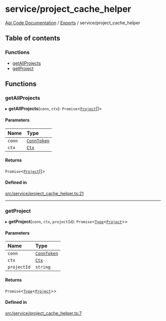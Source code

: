 # service/project\_cache\_helper
 
[Api Code Documentation](../README.md) / [Exports](../modules.md) / service/project\_cache\_helper

## Table of contents

### Functions

- [getAllProjects](service_project_cache_helper.md#getallprojects)
- [getProject](service_project_cache_helper.md#getproject)

## Functions

### getAllProjects

▸ **getAllProjects**(`conn`, `ctx`): `Promise`\<[`Project`](../interfaces/service_domain_workflow_project.Project.md)[]\>

#### Parameters

| Name | Type |
| :------ | :------ |
| `conn` | [`ConnToken`](service_conn.md#conntoken) |
| `ctx` | [`Ctx`](../interfaces/lib_ctx.Ctx.md) |

#### Returns

`Promise`\<[`Project`](../interfaces/service_domain_workflow_project.Project.md)[]\>

#### Defined in

[src/service/project_cache_helper.ts:21](https://github.com/openkfw/TruBudget/blob/1602d8b/api/src/service/project_cache_helper.ts#L21)

___

### getProject

▸ **getProject**(`conn`, `ctx`, `projectId`): `Promise`\<[`Type`](result.md#type)\<[`Project`](../interfaces/service_domain_workflow_project.Project.md)\>\>

#### Parameters

| Name | Type |
| :------ | :------ |
| `conn` | [`ConnToken`](service_conn.md#conntoken) |
| `ctx` | [`Ctx`](../interfaces/lib_ctx.Ctx.md) |
| `projectId` | `string` |

#### Returns

`Promise`\<[`Type`](result.md#type)\<[`Project`](../interfaces/service_domain_workflow_project.Project.md)\>\>

#### Defined in

[src/service/project_cache_helper.ts:7](https://github.com/openkfw/TruBudget/blob/1602d8b/api/src/service/project_cache_helper.ts#L7)
